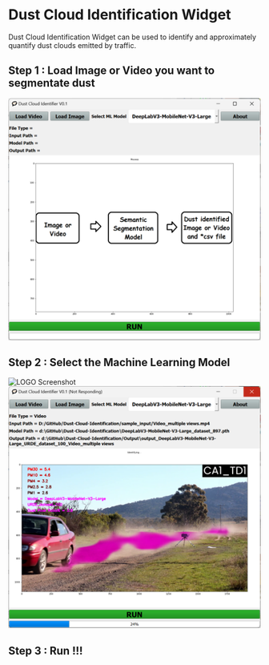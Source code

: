 # Dust Cloud Identification Widget
 Dust Cloud Identification Widget can be used to identify and approximately quantify dust clouds emitted by traffic.
 
## Step 1 : Load Image or Video you want to segmentate dust
![APP Screenshot 1](app_data/GUI_1.png)

## Step 2 : Select the Machine Learning Model
![LOGO Screenshot](01_logo_screen/Screenshot1.png) 
![APP Screenshot 2](app_data/GUI_2.png)

## Step 3 : Run !!!

